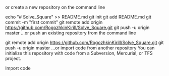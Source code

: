 or create a new repository on the command line

echo "# Solve_Square" >> README.md
git init
git add README.md
git commit -m "first commit"
git remote add origin https://github.com/RogozhkinKirill/Solve_Square.git
git push -u origin master
…or push an existing repository from the command line

git remote add origin https://github.com/RogozhkinKirill/Solve_Square.git
git push -u origin master
…or import code from another repository
You can initialize this repository with code from a Subversion, Mercurial, or TFS project.

Import code

